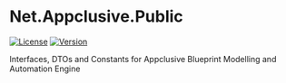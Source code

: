 # Net.Appclusive.Public
[![License](https://img.shields.io/badge/license-Apache%20License%202.0-blue.svg)](https://github.com/Appclusive/Net.Appclusive.Public/blob/master/LICENSE)
[![Version](https://img.shields.io/nuget/v/Net.Appclusive.Public.svg)](https://www.nuget.org/packages/Net.Appclusive.Public/)

Interfaces, DTOs and Constants for Appclusive Blueprint Modelling and Automation Engine
